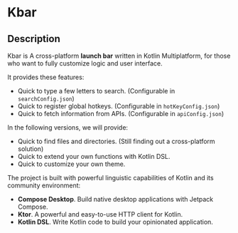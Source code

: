 # Kbar

## Description

Kbar is A cross-platform **launch bar** written in Kotlin Multiplatform, 
for those who want to fully customize logic and user interface.

It provides these features:

- Quick to type a few letters to search. (Configurable in `searchConfig.json`)
- Quick to register global hotkeys. (Configurable in `hotKeyConfig.json`)
- Quick to fetch information from APIs. (Configurable in `apiConfig.json`)

In the following versions, we will provide: 

- Quick to find files and directories. (Still finding out a cross-platform solution)
- Quick to extend your own functions with Kotlin DSL.
- Quick to customize your own theme.

The project is built with powerful linguistic capabilities of Kotlin and its community environment:

- **Compose Desktop**. Build native desktop applications with Jetpack Compose.
- **Ktor**. A powerful and easy-to-use HTTP client for Kotlin.
- **Kotlin DSL**. Write Kotlin code to build your opinionated application.

